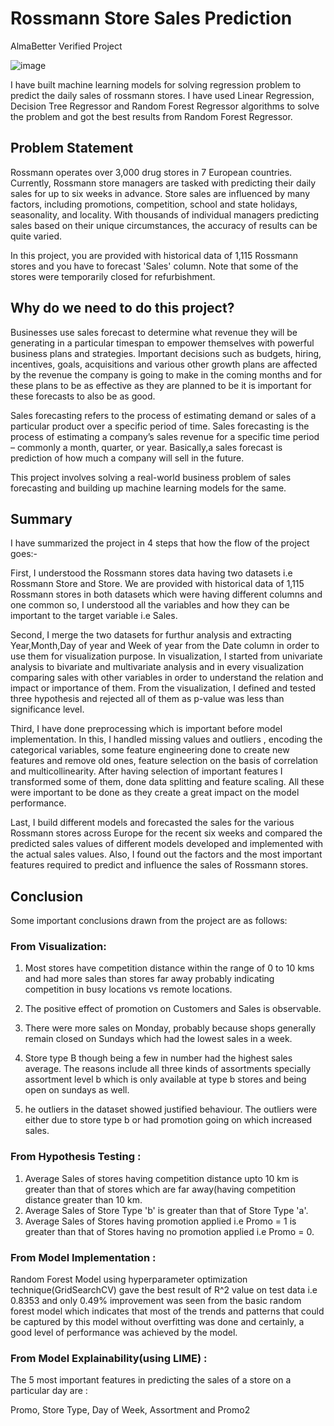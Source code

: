 # Rossmann Store Sales Prediction 
AlmaBetter Verified Project

![image](https://github.com/Shubham-droid24/Rossmann-Store-Sales-Prediction/assets/72461022/48c12c74-5565-49ba-8534-b4dd6349f71b)


I have built machine learning models for solving regression problem to predict the daily sales of rossmann stores. I have used Linear Regression, Decision Tree Regressor and Random Forest Regressor algorithms to solve the problem and got the best results from Random Forest Regressor.

## Problem Statement

Rossmann operates over 3,000 drug stores in 7 European countries. Currently, Rossmann store managers are tasked with predicting their daily sales for up to six weeks in advance. Store sales are influenced by many factors, including promotions, competition, school and state holidays, seasonality, and locality. With thousands of individual managers predicting sales based on their unique circumstances, the accuracy of results can be quite varied.

In this project, you are provided with historical data of 1,115 Rossmann stores and you have to forecast 'Sales' column. Note that some of the stores were temporarily closed for refurbishment.




## Why do we need to do this project?

Businesses use sales forecast to determine what revenue they will be generating in a particular timespan to empower themselves with powerful business plans and strategies. Important decisions such as budgets, hiring, incentives, goals, acquisitions and various other growth plans are affected by the revenue the company is going to make in the coming months and for these plans to be as effective as they are planned to be it is important for these forecasts to also be as good.

Sales forecasting refers to the process of estimating demand or sales of a particular product over a specific period of time. Sales forecasting is the process of estimating a company’s sales revenue for a specific time period – commonly a month, quarter, or year. Basically,a sales forecast is prediction of how much a company will sell in the future.

This project involves solving a real-world business problem of sales forecasting and building up machine learning models for the same.

## Summary

I have summarized the project in 4 steps that how the flow of the project goes:-

First, I understood the Rossmann stores data having two datasets i.e Rossmann Store and Store. We are provided with historical data of 1,115 Rossmann stores in both datasets which were having different columns and one common so, I understood all the variables and how they can be important to the target variable i.e Sales.

Second, I merge the two datasets for furthur analysis and extracting Year,Month,Day of year and Week of year from the Date column in order to use them for visualization purpose. In visualization, I started from univariate analysis to bivariate and multivariate analysis and in every visualization comparing sales with other variables in order to understand the relation and impact or importance of them. From the visualization, I defined and tested three hypothesis and rejected all of them as p-value was less than significance level.

Third, I have done preprocessing which is important before model implementation. In this, I handled missing values and outliers , encoding the categorical variables, some feature engineering done to create new features and remove old ones, feature selection on the basis of correlation and multicollinearity. After having selection of important features I transformed some of them, done data splitting and feature scaling. All these were important to be done as they create a great impact on the model performance.

Last, I build different models and forecasted the sales for the various Rossmann stores across Europe for the recent six weeks and compared the predicted sales values of different models developed and implemented with the actual sales values. Also, I found out the factors and the most important features required to predict and influence the sales of Rossmann stores.

## Conclusion

Some important conclusions drawn from the project are as follows:

### From Visualization:

1) Most stores have competition distance within the range of 0 to 10 kms and had more sales than stores far away probably indicating competition in busy locations vs remote locations.

2) The positive effect of promotion on Customers and Sales is observable.

3) There were more sales on Monday, probably because shops generally remain closed on Sundays which had the lowest sales in a week.

4) Store type B though being a few in number had the highest sales average. The reasons include all three kinds of assortments specially assortment level b which is only available at type b stores and being open on sundays as well.

5) he outliers in the dataset showed justified behaviour. The outliers were either due to store type b or had promotion going on which increased sales.

### From Hypothesis Testing :

1) Average Sales of stores having competition distance upto 10 km is greater than that of stores which are far away(having competition distance greater than 10 km.
2) Average Sales of Store Type 'b' is greater than that of Store Type 'a'.
3) Average Sales of Stores having promotion applied i.e Promo = 1 is greater than that of Stores having no promotion applied i.e Promo = 0.

### From Model Implementation :

Random Forest Model using hyperparameter optimization technique(GridSearchCV) gave the best result of R^2 value on test data i.e 0.8353 and only 0.49% improvement was seen from the basic random forest model which indicates that most of the trends and patterns that could be captured by this model without overfitting was done and certainly, a good level of performance was achieved by the model.

### From Model Explainability(using LIME) :

The 5 most important features in predicting the sales of a store on a particular day are :

Promo, Store Type, Day of Week, Assortment and Promo2
